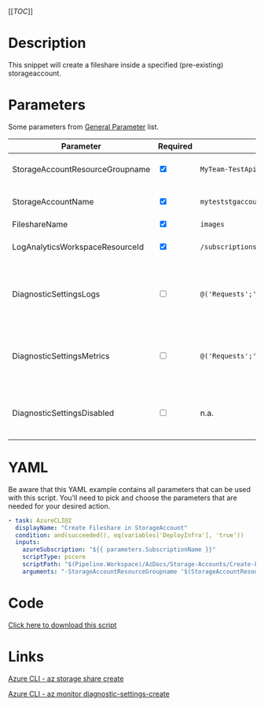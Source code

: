[[_TOC_]]

# Description

This snippet will create a fileshare inside a specified (pre-existing) storageaccount.

# Parameters

Some parameters from [General Parameter](/Azure/Azure-CLI-Snippets) list.

| Parameter                       | Required                        | Example Value                                                                                                                                   | Description                                                                                                                                       |
| ------------------------------- | ------------------------------- | ----------------------------------------------------------------------------------------------------------------------------------------------- | ------------------------------------------------------------------------------------------------------------------------------------------------- |
| StorageAccountResourceGroupname | <input type="checkbox" checked> | `MyTeam-TestApi-$(Release.EnvironmentName)`                                                                                                     | The resourcegroup where the storageaccount resides in.                                                                                            |
| StorageAccountName              | <input type="checkbox" checked> | `myteststgaccount$(Release.EnvironmentName)`                                                                                                    | The name of the storageaccount which will be used.                                                                                                |
| FileshareName                   | <input type="checkbox" checked> | `images`                                                                                                                                        | The name of the fileshare.                                                                                                                        |
| LogAnalyticsWorkspaceResourceId | <input type="checkbox" checked> | `/subscriptions/<subscriptionid>/resourceGroups/<resourcegroup>/providers/Microsoft.OperationalInsights/workspaces/<loganalyticsworkspacename>` | The Log Analytics Workspace the diagnostic setting will be linked to.                                                                             |
| DiagnosticSettingsLogs          | <input type="checkbox">         | `@('Requests';'MongoRequests';)`                                                                                                                | If you want to enable a specific set of diagnostic settings for the category 'Logs'. By default, all categories for 'Logs' will be enabled.       |
| DiagnosticSettingsMetrics       | <input type="checkbox">         | `@('Requests';'MongoRequests';)`                                                                                                                | If you want to enable a specific set of diagnostic settings for the category 'Metrics'. By default, all categories for 'Metrics' will be enabled. |
| DiagnosticSettingsDisabled      | <input type="checkbox">         | n.a.                                                                                                                                            | If you don't want to enable any diagnostic settings, you can pass this as a switch witout a value(`-DiagnosticsettingsDisabled`).                 |

# YAML

Be aware that this YAML example contains all parameters that can be used with this script. You'll need to pick and choose the parameters that are needed for your desired action.

```yaml
- task: AzureCLI@2
  displayName: "Create Fileshare in StorageAccount"
  condition: and(succeeded(), eq(variables['DeployInfra'], 'true'))
  inputs:
    azureSubscription: "${{ parameters.SubscriptionName }}"
    scriptType: pscore
    scriptPath: "$(Pipeline.Workspace)/AzDocs/Storage-Accounts/Create-Fileshare-in-StorageAccount.ps1"
    arguments: "-StorageAccountResourceGroupname '$(StorageAccountResourceGroupname)' -StorageAccountName '$(StorageAccountName)' -FileshareName '$(FileshareName)' -LogAnalyticsWorkspaceResourceId '$(LogAnalyticsWorkspaceResourceId)' -DiagnosticSettingsLogs $(DiagnosticSettingsLogs) -DiagnosticSettingsDisabled $(DiagnosticSettingsDisabled)"
```

# Code

[Click here to download this script](../../../../src/Storage-Accounts/Create-Fileshare-in-Storageaccount.ps1)

# Links

[Azure CLI - az storage share create](https://docs.microsoft.com/en-us/cli/azure/storage/share?view=azure-cli-latest#az_storage_share_create)

[Azure CLI - az monitor diagnostic-settings-create](https://docs.microsoft.com/nl-nl/cli/azure/monitor/diagnostic-settings?view=azure-cli-latest#az_monitor_diagnostic_settings_create)
